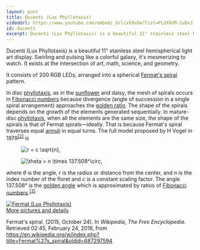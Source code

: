 ```yaml
---
layout: post
title: Ducenti (Lux Phyllotaxis)
videoUrl: https://www.youtube.com/embed/_QrlcxV9vOw?list=PLUYGVM-2vDxJ_wbXZH5qWYUxle7hjN0CF
id: ducenti
excerpt: Ducenti (Lux Phyllotaxis) is a beautiful 11" stainless steel hemispherical light art display.  Swirling and pulsing like a colorful galaxy, it's mesmerizing to watch.  It exists at the intersection of art, math, science, and geometry.
---
```


Ducenti (Lux Phyllotaxis) is a beautiful 11" stainless steel hemispherical light art display.  Swirling and pulsing like a colorful galaxy, it's mesmerizing to watch.  It exists at the intersection of art, math, science, and geometry.

It consists of 200 RGB LEDs, arranged into a spherical <a href="https://en.wikipedia.org/wiki/Fermat%27s_spiral">Fermat's spiral</a> pattern.

<p>In disc <a href="https://en.wikipedia.org/wiki/Phyllotaxis" title="Phyllotaxis">phyllotaxis</a>, as in the <a href="https://en.wikipedia.org/wiki/Sunflower" title="Sunflower" class="mw-redirect">sunflower</a> and daisy, the mesh of spirals occurs in <a href="https://en.wikipedia.org/wiki/Fibonacci_number" title="Fibonacci number">Fibonacci numbers</a> because divergence (angle of succession in a single spiral arrangement) approaches the <a href="https://en.wikipedia.org/wiki/Golden_ratio" title="Golden ratio">golden ratio</a>. The shape of the spirals depends on the growth of the elements generated sequentially. In mature-disc <a href="https://en.wikipedia.org/wiki/Phyllotaxis" title="Phyllotaxis">phyllotaxis</a>, when all the elements are the same size, the shape of the spirals is that of Fermat spirals—ideally. That is because Fermat's spiral traverses equal <a href="https://en.wikipedia.org/wiki/Annulus_(mathematics)" title="Annulus (mathematics)">annuli</a> in equal turns. The full model proposed by H Vogel in 1979<sup id="cite_ref-2" class="reference"><a href="https://en.wikipedia.org/wiki/Fermat%27s_spiral#cite_note-2"><span>[</span>2<span>]</span></a></sup> is</p>
<dl>
<dd><img class="mwe-math-fallback-image-inline tex" alt="r = c \sqrt{n}," src="//upload.wikimedia.org/math/7/8/1/7819d3be1d513629c44d336b5974553d.png" /></dd>
</dl>
<dl>
<dd><img class="mwe-math-fallback-image-inline tex" alt="\theta = n \times 137.508^\circ," src="//upload.wikimedia.org/math/e/6/8/e6814eb420c2d2ea10a2fcba5e0cdc9d.png" /></dd>
</dl>
<p>where <i>θ</i> is the angle, <i>r</i> is the radius or distance from the center, and <i>n</i> is the index number of the floret and <i>c</i> is a constant scaling factor. The angle 137.508° is the <a href="/wiki/Golden_angle" title="Golden angle">golden angle</a> which is approximated by ratios of <a href="https://en.wikipedia.org/wiki/Fibonacci_number" title="Fibonacci number">Fibonacci numbers</a>.<sup id="cite_ref-3" class="reference"><a href="https://en.wikipedia.org/wiki/Fermat%27s_spiral#cite_note-3"><span>[</span>3<span>]</span></a></sup></p>

<div class="row">
  <div class="col-sm-6 col-md-4">
    <div class="thumbnail">
      <a href="https://goo.gl/photos/VTCBmkZ8aZh4pSj79">
        <img src="https://lh3.googleusercontent.com/KckOOwN6Om9FomKbsi0BYIwwP4U0DJV-4ISkGDC_mAXqNnUI90zlocb2i0YeaqW2siD-cJx8hH39S2iVc3bKnP81f79_phSDSofKnz4PYGTxS1DrmSJhHo0NwbiO_I4dZ7OYI7qphkxJysIoPf34uX_wX-vpJNMOfCBH1y3mUekxXnaRaWKakaNd3NG4YxXsbW1BKFPDe8r5WicoLmlts9CGF3JJf9NcZI-jPul6XqE1ZycOoNC5J3SGmaW2obEY0GCbu21DYHx8393a1PKDXfgTIVNK4qJCEdmI1rsTilBcYrvybpIJGvxYw0DNOzE2qMiQxk0VbFH0ZIdCccw5q9CCP8GKVWHrh-wUh15orC6XtZQTcJSGBjcJWlSi9tHeOU5iABConoZcM6Ii2eScuCMzwXcgXZa6t03ewjUdIG8wfF1hF0M7C2z_mYhp4YdL3aTNxOp7Y6t1Cv9lgWhyeA8sFsi8XWEryyG_yqeSJ2fRFQP8vEXfvvtofv5r5sUv_7qOS7bIRxvWDqPBgknl7WkEVp77SI9sBJyISFjaANHwik3_7ayTcEkHVi_6aSgfVYRZZXxju8JhLAbcM2ZjmwtDe8rO0dD8qYoFdemfG9Fm_73EfQ=s357-no" alt="Fermat (Lux Phyllotaxis)" />
      </a>
      <div class="caption">
        <a href="https://goo.gl/photos/VTCBmkZ8aZh4pSj79">More pictures and details</a>
      </div>
    </div>
  </div>
</div>

<p>Fermat's spiral. (2015, October 24).  In <i>Wikipedia, The Free Encyclopedia</i>. Retrieved 02:45, February 24, 2016, from <a class="external free" href="https://en.wikipedia.org/w/index.php?title=Fermat%27s_spiral&amp;oldid=687297594">https://en.wikipedia.org/w/index.php?title=Fermat%27s_spiral&amp;oldid=687297594</a>
</p>
